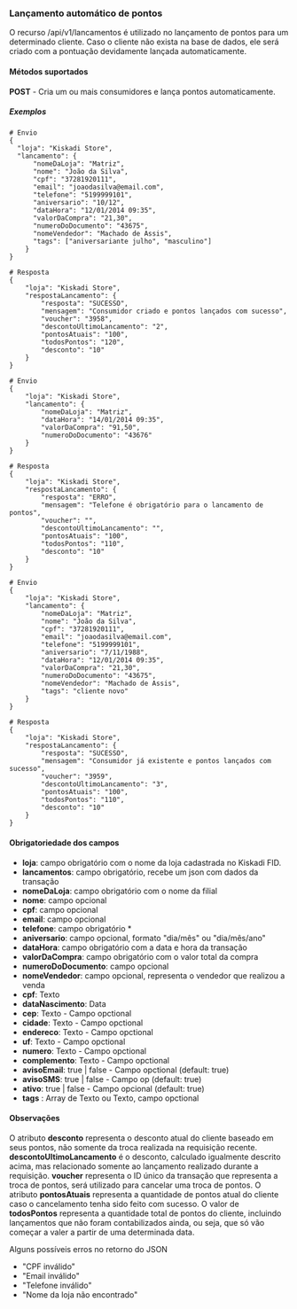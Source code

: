 ### Lançamento automático de pontos
O recurso /api/v1/lancamentos é utilizado no lançamento de pontos para um determinado cliente. Caso o cliente não exista na base de dados, ele será criado com a pontuação devidamente lançada automaticamente.

#### Métodos suportados

**POST** - Cria um ou mais consumidores e lança pontos automaticamente.

##### Exemplos
```
# Envio
{
  "loja": "Kiskadi Store",
  "lancamento": {
      "nomeDaLoja": "Matriz",
      "nome": "João da Silva",
      "cpf": "37281920111",
      "email": "joaodasilva@email.com",
      "telefone": "5199999101",
      "aniversario": "10/12",
      "dataHora": "12/01/2014 09:35",
      "valorDaCompra": "21,30",
      "numeroDoDocumento": "43675",
      "nomeVendedor": "Machado de Assis",
      "tags": ["aniversariante julho", "masculino"]
    }
}

# Resposta
{
    "loja": "Kiskadi Store",
    "respostaLancamento": {
        "resposta": "SUCESSO",
        "mensagem": "Consumidor criado e pontos lançados com sucesso",
        "voucher": "3958",
        "descontoUltimoLancamento": "2",
        "pontosAtuais": "100",
        "todosPontos": "120",
        "desconto": "10"
    }
}

```

```
# Envio
{
    "loja": "Kiskadi Store",
    "lancamento": {
        "nomeDaLoja": "Matriz",
        "dataHora": "14/01/2014 09:35",
        "valorDaCompra": "91,50",
        "numeroDoDocumento": "43676"
    }
}

# Resposta
{
    "loja": "Kiskadi Store",
    "respostaLancamento": {
        "resposta": "ERRO",
        "mensagem": "Telefone é obrigatório para o lancamento de pontos",
        "voucher": "",
        "descontoUltimoLancamento": "",
        "pontosAtuais": "100",
        "todosPontos": "110",
        "desconto": "10"
    }
}
```

```
# Envio
{
    "loja": "Kiskadi Store",
    "lancamento": {
        "nomeDaLoja": "Matriz",
        "nome": "João da Silva",
        "cpf": "37281920111",
        "email": "joaodasilva@email.com",
        "telefone": "5199999101",
        "aniversario": "7/11/1988",
        "dataHora": "12/01/2014 09:35",
        "valorDaCompra": "21,30",
        "numeroDoDocumento": "43675",
        "nomeVendedor": "Machado de Assis",
        "tags": "cliente novo"
    }
}

# Resposta
{
    "loja": "Kiskadi Store",
    "respostaLancamento": {
        "resposta": "SUCESSO",
        "mensagem": "Consumidor já existente e pontos lançados com sucesso",
        "voucher": "3959",
        "descontoUltimoLancamento": "3",
        "pontosAtuais": "100",
        "todosPontos": "110",
        "desconto": "10"
    }
}
```

#### Obrigatoriedade dos campos
* **loja**: campo obrigatório com o nome da loja cadastrada no Kiskadi FID.
* **lancamentos**: campo obrigatório, recebe um json com dados da transação
* **nomeDaLoja**: campo obrigatório com o nome da filial
* **nome**: campo opcional
* **cpf**: campo opcional
* **email**: campo opcional
* **telefone**: campo obrigatório *
* **aniversario**: campo opcional, formato "dia/mês" ou "dia/mês/ano"
* **dataHora**: campo obrigatório com a data e hora da transação
* **valorDaCompra**: campo obrigatório com o valor total da compra
* **numeroDoDocumento**: campo opcional
* **nomeVendedor**: campo opcional, representa o vendedor que realizou a venda
* **cpf**: Texto
* **dataNascimento**: Data
* **cep**: Texto - Campo opctional
* **cidade**: Texto - Campo opctional
* **endereco**: Texto - Campo opctional
* **uf**: Texto - Campo opctional
* **numero**: Texto - Campo opctional
* **complemento**: Texto - Campo opctional
* **avisoEmail**: true | false - Campo opctional (default: true)
* **avisoSMS**: true | false - Campo op (default: true)
* **ativo**: true | false - Campo opcional (default: true)
* **tags** : Array de Texto ou Texto, campo opctional

#### Observações

O atributo **desconto** representa o desconto atual do cliente baseado em seus pontos, não somente da troca realizada na requisição recente. **descontoUltimoLancamento** é o desconto, calculado igualmente descrito acima, mas relacionado somente ao lançamento realizado durante a requisição. **voucher** representa o ID único da transação que representa a troca de pontos, será utilizado para cancelar uma troca de pontos. O atributo **pontosAtuais** representa a quantidade de pontos atual do cliente caso o cancelamento tenha sido feito com sucesso. O valor de **todosPontos** representa a quantidade total de pontos do cliente, incluindo lançamentos que não foram contabilizados ainda, ou seja, que só vão começar a valer a partir de uma determinada data.


Alguns possíveis erros no retorno do JSON
* "CPF inválido"
* "Email inválido"
* "Telefone inválido"
* "Nome da loja não encontrado"